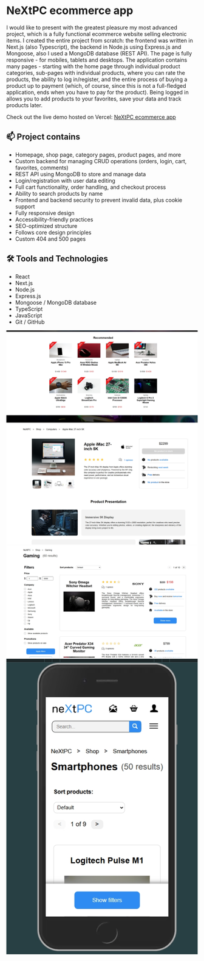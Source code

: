 <h1>NeXtPC ecommerce app</h1>

<p>I would like to present with the greatest pleasure my most advanced project, which is a fully functional ecommerce website selling electronic items. I created the entire project from scratch: the frontend was written in Next.js (also Typescript), the backend in Node.js using Express.js and Mongoose, also I used a MongoDB database (REST API). The page is fully responsive - for mobiles, tablets and desktops. The application contains many pages - starting with the home page through individual product categories, sub-pages with individual products, where you can rate the products, the ability to log in/register, and the entire process of buying a product up to payment (which, of course, since this is not a full-fledged application, ends when you have to pay for the product). Being logged in allows you to add products to your favorites, save your data and track products later.</p>

<p>Check out the live demo hosted on Vercel: <a href='https://nextpc.vercel.app/'>NeXtPC ecommerce app</a></p>

<h2>📫 Project contains</h2>

<ul>
  <li>Homepage, shop page, category pages, product pages, and more</li>
  <li>Custom backend for managing CRUD operations (orders, login, cart, favorites, comments)</li>
  <li>REST API using MongoDB to store and manage data</li>
  <li>Login/registration with user data editing</li>
  <li>Full cart functionality, order handling, and checkout process</li>
  <li>Ability to search products by name</li>
  <li>Frontend and backend security to prevent invalid data, plus cookie support</li>
  <li>Fully responsive design</li>
  <li>Accessibility-friendly practices</li>
  <li>SEO-optimized structure</li>
  <li>Follows core design principles</li>
  <li>Custom 404 and 500 pages</li>
</ul>

<h2>🛠 Tools and Technologies</h2>

<ul>
  <li>React</li>
  <li>Next.js</li>
  <li>Node.js</li>
  <li>Express.js</li>
  <li>Mongoose / MongoDB database</li>
  <li>TypeScript</li>
  <li>JavaScript</li>
  <li>Git / GitHub</li>
</ul>

<div align='center'>
 <img src='./readmephotos/photo1.jpg'>
 <img src='./readmephotos/photo2.jpg'>
 <img src='./readmephotos/photo3.jpg'>
 <img src='./readmephotos/photo4.jpg'>
</div>
